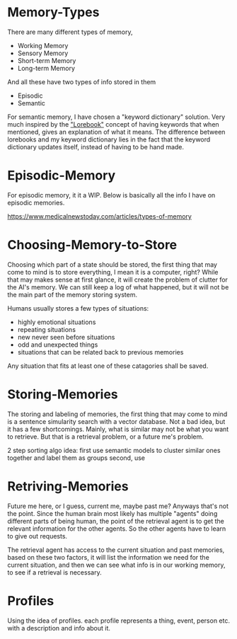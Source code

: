 
# Memory-Types
There are many different types of memory, 
- Working Memory
- Sensory Memory
- Short-term Memory
- Long-term Memory

And all these have two types of info stored in them
- Episodic
- Semantic 

For semantic memory, I have chosen a "keyword dictionary" solution. Very much inspired by the ["Lorebook"](https://rentry.co/SillyT_Lorebook#scope-and-purpose) concept of having keywords that when mentioned, gives an explanation of what it means. The difference between lorebooks and my keyword dictionary lies in the fact that the keyword dictionary updates itself, instead of having to be hand made.

# Episodic-Memory

For episodic memory, it it a WIP.
Below is basically all the info I have on episodic memories.

https://www.medicalnewstoday.com/articles/types-of-memory

# Choosing-Memory-to-Store
Choosing which part of a state should be stored, the first thing that may come to mind is to store everything,
I mean it is a computer, right? While that may makes sense at first glance, it will create the problem of clutter for the AI's memory. We can still keep a log of what happened, but it will not be the main part of the memory storing system.

Humans usually stores a few types of situations: 
- highly emotional situations
- repeating situations 
- new never seen before situations
- odd and unexpected things
- situations that can be related back to previous memories

Any situation that fits at least one of these catagories shall be saved.

# Storing-Memories
The storing and labeling of memories, the first thing that may come to mind is a sentence simularity search with a vector database. Not a bad idea, but it has a few shortcomings. Mainly, what is similar may not be what you want to retrieve. But that is a retrieval problem, or a future me's problem.

2 step sorting algo
idea: first use semantic models to cluster similar ones together and label them as groups
second, use

# Retriving-Memories
Future me here, or I guess, current me, maybe past me? Anyways that's not the point.
Since the human brain most likely has multiple "agents" doing different parts of being human, the point of the retrieval agent is to get the relevant information for the other agents. So the other agents have to learn to give out requests.

The retrieval agent has access to the current situation and past memories, based on these two factors, it will list the information we need for the current situation, and then we can see what info is in our working memory, to see if a retrieval is necessary.


# Profiles
Using the idea of profiles.
each profile represents a thing, event, person etc.
with a description and info about it.


